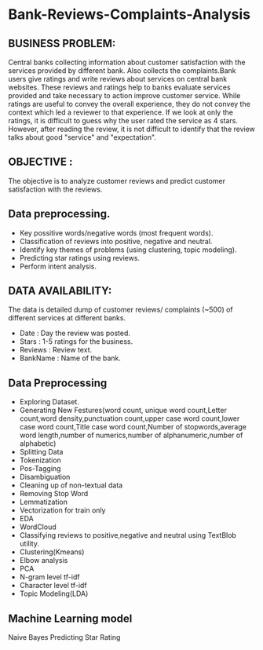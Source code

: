 # Bank-Reviews-Complaints-Analysis


## BUSINESS PROBLEM:
Central banks collecting information about customer satisfaction with the services provided by different bank. Also collects the complaints.Bank users give ratings and write reviews about services on central bank websites. These reviews and ratings help to banks evaluate services provided and take necessary to action improve customer service. While ratings are useful to convey the overall experience, they do not convey the context which led a reviewer to that experience. If we look at only the ratings, it is difficult to guess why the user rated the service as 4 stars. However, after reading the review, it is not difficult to identify that the review talks about good "service" and "expectation".

## OBJECTIVE :
The objective is to analyze customer reviews and predict customer satisfaction with the reviews.

## Data preprocessing.
* Key possitive words/negative words (most frequent words).
* Classification of reviews into positive, negative and neutral.
* Identify key themes of problems (using clustering, topic modeling).
* Predicting star ratings using reviews.
* Perform intent analysis.


## DATA AVAILABILITY:
The data is detailed dump of customer reviews/ complaints (~500) of different services at different banks.

* Date : Day the review was posted.
* Stars : 1-5 ratings for the business.
* Reviews : Review text.
* BankName : Name of the bank.


## Data Preprocessing

* Exploring Dataset.
* Generating New Festures(word count, unique word count,Letter count,word density,punctuation count,upper case word count,lower case word count,Title case word count,Number of stopwords,average word length,number of numerics,number of alphanumeric,number of alphabetic)
* Splitting Data
* Tokenization
* Pos-Tagging
* Disambiguation
* Cleaning up of non-textual data
* Removing Stop Word
* Lemmatization
* Vectorization for train only
* EDA
* WordCloud
* Classifying reviews to positive,negative and neutral using TextBlob utility.
* Clustering(Kmeans)
* Elbow analysis
* PCA
* N-gram level tf-idf
* Character level tf-idf
* Topic Modeling(LDA)


## Machine Learning model
Naive Bayes
Predicting Star Rating

